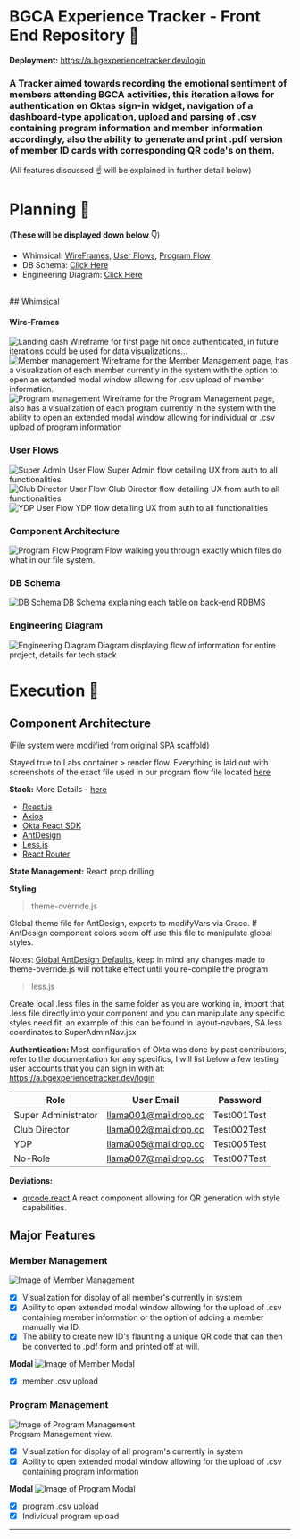 # BGCA Experience Tracker - Front End Repository :stars:

 **Deployment:** https://a.bgexperiencetracker.dev/login

### A Tracker aimed towards recording the emotional sentiment of members attending BGCA activities, this iteration allows for authentication on Oktas sign-in widget, navigation of a dashboard-type application, upload and parsing of .csv containing program information and member information accordingly, also the ability to generate and print .pdf version of member ID cards with corresponding QR code's on them.

 (All features discussed :point_up: will be explained in further detail below)
# Planning :seedling:

(**These will be displayed down below :point_down:**)
- Whimsical: [WireFrames](https://whimsical.com/wireframes-HzaAfFqyw5txwQsJe7LcFX), [User Flows](https://whimsical.com/user-flow-3MK3owKZuKSLhkd3pfE8M7), [Program Flow](https://whimsical.com/program-flow-HG3nSU9tnLGjXXEzoSU4rc)
- DB Schema: [Click Here](https://app.dbdesigner.net/designer/schema/0-bg-club-a)
- Engineering Diagram: [Click Here](https://whimsical.com/engineering-diagrams-AUEUqhuaK3iZCahaw6bJg4)
<br>
## Whimsical

#### Wire-Frames

![Landing dash](./src/styles/images/wireframe-dash)
Wireframe for first page hit once authenticated, in future iterations could be used for data visualizations...
<br>
![Member management](./src/styles/images/wireframe-member)
Wireframe for the Member Management page, has a visualization of each member currently in the system with the option to open an extended modal window allowing for .csv upload of member information.
<br>
![Program management](./src/styles/images/wireframe-program)
Wireframe for the Program Management page, also has a visualization of each program currently in the system with the ability to open an extended modal window allowing for individual or .csv upload of program information
<br>
### User Flows
![Super Admin User Flow](./src/styles/images/userflow-sa.png)
Super Admin flow detailing UX from auth to all functionalities
<br>
![Club Director User Flow](./src/styles/images/userflow-cd.png)
Club Director flow detailing UX from auth to all functionalities
<br>
![YDP User Flow](./src/styles/images/userflow-ydp.png)
YDP flow detailing UX from auth to all functionalities 
<br>
### Component Architecture
![Program Flow](./src/styles/images/programflow)
Program Flow walking you through exactly which files do what in our file system.
<br>
### DB Schema
![DB Schema](./src/styles/images/dbschema.png)
DB Schema explaining each table on back-end RDBMS
<br>
### Engineering Diagram
![Engineering Diagram](./src/styles/images/egdiag.png)
Diagram displaying flow of information for entire project, details for tech stack 
<br>

# Execution :rocket:

## Component Architecture
(File system were modified from original SPA scaffold)

Stayed true to Labs container > render flow. Everything is laid out with screenshots of the exact file used in our program flow file located [here](https://whimsical.com/program-flow-HG3nSU9tnLGjXXEzoSU4rc)

**Stack:**
More Details - [here](https://whimsical.com/engineering-diagrams-AUEUqhuaK3iZCahaw6bJg4)
- [React.js](https://reactjs.org/docs/getting-started.html)
- [Axios](https://www.npmjs.com/package/axios)
- [Okta React SDK](https://developer.okta.com/code/react/)
- [AntDesign](https://ant.design)
- [Less.js](https://lesscss.org)
- [React Router](https://reactrouter.com)

**State Management:**
 React prop drilling
 
**Styling**

> theme-override.js

Global theme file for AntDesign, exports to modifyVars via Craco. If AntDesign component colors seem off use this file to manipulate global styles.

Notes: [Global AntDesign Defaults](https://github.com/ant-design/ant-design/blob/master/components/style/themes/default.less), keep in mind any changes made to theme-override.js will not take effect until you re-compile the program
> less.js

Create local .less files in the same folder as you are working in, import that .less file directly into your component and you can manipulate any specific styles need fit. an example of this can be found in layout-navbars, SA.less  coordinates to SuperAdminNav.jsx

**Authentication:**
Most configuration of Okta was done by past contributors, refer to the documentation for any specifics, I will list below a few testing user accounts that you can sign in with at: https://a.bgexperiencetracker.dev/login

| Role | User Email | Password | 
| ------------ | ---------- | ----------|
| Super Administrator | llama001@maildrop.cc | Test001Test|
| Club Director | llama002@maildrop.cc | Test002Test |
| YDP | llama005@maildrop.cc | Test005Test |
| No-Role | llama007@maildrop.cc | Test007Test | 

**Deviations:**
- [qrcode.react](https://www.npmjs.com/package/qrcode.react) A react component allowing for QR generation with style capabilities.

## Major Features

### Member Management

![Image of Member Management](.src/styles/images/view-member.png)

- [x] Visualization for display of all member's currently in system
- [x] Ability to open extended modal window allowing for the upload of .csv containing member information or the option of adding a member manually via ID.
- [x] The ability to create new ID's flaunting a unique QR code that can then be converted to .pdf form and printed off at will.

**Modal**
![Image of Member Modal](.src/styles/images/view-member-modal.png)


- [x] member .csv upload


### Program Management
![Image of Program Management](.src/styles/images/view-program.png)
<br>
Program Management view.

- [x] Visualization for display of all program's currently in system
- [x] Ability to open extended modal window allowing for the upload of .csv containing program information

**Modal**
![Image of Program Modal](.src/styles/images/view-program-modal.png)

- [x] program .csv upload
- [x] Individual program upload

---